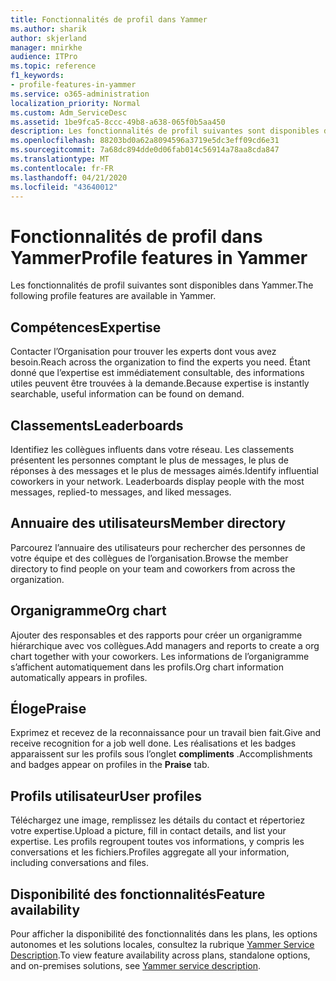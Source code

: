 ```yaml
---
title: Fonctionnalités de profil dans Yammer
ms.author: sharik
author: skjerland
manager: mnirkhe
audience: ITPro
ms.topic: reference
f1_keywords:
- profile-features-in-yammer
ms.service: o365-administration
localization_priority: Normal
ms.custom: Adm_ServiceDesc
ms.assetid: 1be9fca5-8ccc-49b8-a638-065f0b5aa450
description: Les fonctionnalités de profil suivantes sont disponibles dans Yammer.
ms.openlocfilehash: 88203bd0a62a8094596a3719e5dc3eff09cd6e31
ms.sourcegitcommit: 7a68dc894dde0d06fab014c56914a78aa8cda847
ms.translationtype: MT
ms.contentlocale: fr-FR
ms.lasthandoff: 04/21/2020
ms.locfileid: "43640012"
---
```

# <a name="profile-features-in-yammer"></a><span data-ttu-id="bb9d0-103">Fonctionnalités de profil dans Yammer</span><span class="sxs-lookup"><span data-stu-id="bb9d0-103">Profile features in Yammer</span></span>

<span data-ttu-id="bb9d0-104">Les fonctionnalités de profil suivantes sont disponibles dans Yammer.</span><span class="sxs-lookup"><span data-stu-id="bb9d0-104">The following profile features are available in Yammer.</span></span>
 
## <a name="expertise"></a><span data-ttu-id="bb9d0-105">Compétences</span><span class="sxs-lookup"><span data-stu-id="bb9d0-105">Expertise</span></span>

<span data-ttu-id="bb9d0-106">Contacter l’Organisation pour trouver les experts dont vous avez besoin.</span><span class="sxs-lookup"><span data-stu-id="bb9d0-106">Reach across the organization to find the experts you need.</span></span> <span data-ttu-id="bb9d0-107">Étant donné que l’expertise est immédiatement consultable, des informations utiles peuvent être trouvées à la demande.</span><span class="sxs-lookup"><span data-stu-id="bb9d0-107">Because expertise is instantly searchable, useful information can be found on demand.</span></span>

## <a name="leaderboards"></a><span data-ttu-id="bb9d0-108">Classements</span><span class="sxs-lookup"><span data-stu-id="bb9d0-108">Leaderboards</span></span>

<span data-ttu-id="bb9d0-p102">Identifiez les collègues influents dans votre réseau. Les classements présentent les personnes comptant le plus de messages, le plus de réponses à des messages et le plus de messages aimés.</span><span class="sxs-lookup"><span data-stu-id="bb9d0-p102">Identify influential coworkers in your network. Leaderboards display people with the most messages, replied-to messages, and liked messages.</span></span>

## <a name="member-directory"></a><span data-ttu-id="bb9d0-111">Annuaire des utilisateurs</span><span class="sxs-lookup"><span data-stu-id="bb9d0-111">Member directory</span></span>

<span data-ttu-id="bb9d0-112">Parcourez l’annuaire des utilisateurs pour rechercher des personnes de votre équipe et des collègues de l’organisation.</span><span class="sxs-lookup"><span data-stu-id="bb9d0-112">Browse the member directory to find people on your team and coworkers from across the organization.</span></span>
  
## <a name="org-chart"></a><span data-ttu-id="bb9d0-113">Organigramme</span><span class="sxs-lookup"><span data-stu-id="bb9d0-113">Org chart</span></span>

<span data-ttu-id="bb9d0-114">Ajouter des responsables et des rapports pour créer un organigramme hiérarchique avec vos collègues.</span><span class="sxs-lookup"><span data-stu-id="bb9d0-114">Add managers and reports to create a org chart together with your coworkers.</span></span> <span data-ttu-id="bb9d0-115">Les informations de l’organigramme s’affichent automatiquement dans les profils.</span><span class="sxs-lookup"><span data-stu-id="bb9d0-115">Org chart information automatically appears in profiles.</span></span>
  
## <a name="praise"></a><span data-ttu-id="bb9d0-116">Éloge</span><span class="sxs-lookup"><span data-stu-id="bb9d0-116">Praise</span></span>

<span data-ttu-id="bb9d0-117">Exprimez et recevez de la reconnaissance pour un travail bien fait.</span><span class="sxs-lookup"><span data-stu-id="bb9d0-117">Give and receive recognition for a job well done.</span></span> <span data-ttu-id="bb9d0-118">Les réalisations et les badges apparaissent sur les profils sous l’onglet **compliments** .</span><span class="sxs-lookup"><span data-stu-id="bb9d0-118">Accomplishments and badges appear on profiles in the **Praise** tab.</span></span>
 
## <a name="user-profiles"></a><span data-ttu-id="bb9d0-119">Profils utilisateur</span><span class="sxs-lookup"><span data-stu-id="bb9d0-119">User profiles</span></span>

<span data-ttu-id="bb9d0-120">Téléchargez une image, remplissez les détails du contact et répertoriez votre expertise.</span><span class="sxs-lookup"><span data-stu-id="bb9d0-120">Upload a picture, fill in contact details, and list your expertise.</span></span> <span data-ttu-id="bb9d0-121">Les profils regroupent toutes vos informations, y compris les conversations et les fichiers.</span><span class="sxs-lookup"><span data-stu-id="bb9d0-121">Profiles aggregate all your information, including conversations and files.</span></span>
  
## <a name="feature-availability"></a><span data-ttu-id="bb9d0-122">Disponibilité des fonctionnalités</span><span class="sxs-lookup"><span data-stu-id="bb9d0-122">Feature availability</span></span>

<span data-ttu-id="bb9d0-123">Pour afficher la disponibilité des fonctionnalités dans les plans, les options autonomes et les solutions locales, consultez la rubrique [Yammer Service Description](yammer-service-description.md).</span><span class="sxs-lookup"><span data-stu-id="bb9d0-123">To view feature availability across plans, standalone options, and on-premises solutions, see [Yammer service description](yammer-service-description.md).</span></span>
  

